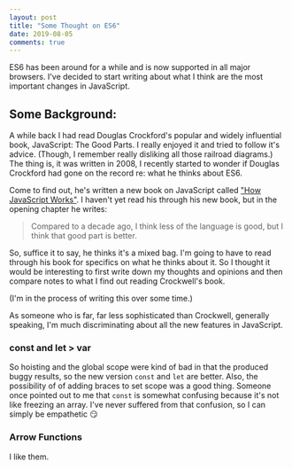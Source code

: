 ```yaml
---
layout: post
title: "Some Thought on ES6"
date: 2019-08-05
comments: true
---
```


ES6 has been around for a while and is now supported in all major browsers. I've decided to start writing about what I think are the most important changes in JavaScript.

## Some Background:

 A while back I had read Douglas Crockford's popular and widely influential book, JavaScript: The Good Parts. I really enjoyed it and tried to follow it's advice. (Though, I remember really disliking all those railroad diagrams.) The thing is, it was written in 2008, I recently started to wonder if Douglas Crockford had gone on the record re: what he thinks about ES6.

Come to find out, he's written a new book on JavaScript called ["How JavaScript Works"](https://howjavascriptworks.com/). I haven't yet read his through his new book, but in the opening chapter he writes:

> Compared to a decade ago, I think less of the language is good, but I think that good part is better.

So, suffice it to say, he thinks it's a mixed bag. I'm going to have to read through his book for specifics on what he thinks about it. So I thought it would be interesting to first write down my thoughts and opinions and then compare notes to what I find out reading Crockwell's book.

(I'm in the process of writing this over some time.)

As someone who is far, far less sophisticated than Crockwell, generally speaking, I'm much discriminating about all the new features in JavaScript.

### const and let > var

So hoisting and the global scope were kind of bad in that the produced buggy results, so the new version `const` and  `let` are better. Also, the possibility of of adding braces to set scope was a good thing. Someone once pointed out to me that `const` is somewhat confusing because it's not like freezing an array. I've never suffered from that confusion, so I can simply be empathetic 😏

### Arrow Functions

I like them.
